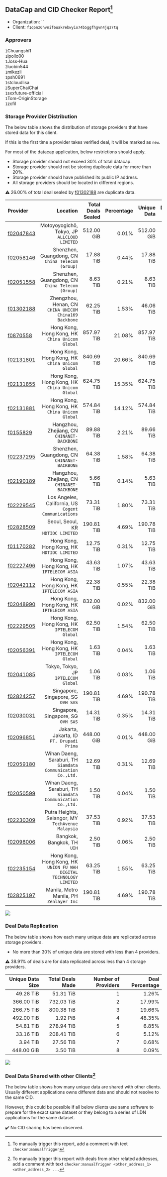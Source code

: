 ## DataCap and CID Checker Report[^1]
 - Organization: ``
 - Client: `f1q6nz6hvnif6uakrebwyio74b5ggfhgvn4jqz7tq`
### Approvers
`1`Chuangshi1<br/>`1`ipollo00<br/>`1`Joss-Hua<br/>`2`luobin544<br/>`1`mikezli<br/>`1`psh0691<br/>`1`stcloudlisa<br/>`2`SuperChaiChai<br/>`1`sxxfuture-official<br/>`1`Tom-OriginStorage<br/>`1`zcfil


### Storage Provider Distribution
The below table shows the distribution of storage providers that have stored data for this client.

If this is the first time a provider takes verified deal, it will be marked as `new`.

For most of the datacap application, below restrictions should apply.
 - Storage provider should not exceed 30% of total datacap.
 - Storage provider should not be storing duplicate data for more than 20%.
 - Storage provider should have published its public IP address.
 - All storage providers should be located in different regions.

⚠️ 26.00% of total deal sealed by [f01302188](https://filfox.info/en/address/f01302188) are duplicate data.

| Provider                                              |                                                               Location | Total Deals Sealed | Percentage | Unique Data | Duplicate Deals |
| :---------------------------------------------------- | ---------------------------------------------------------------------: | -----------------: | ---------: | ----------: | --------------: |
| [f02047843](https://filfox.info/en/address/f02047843) |                        Motoyoyogichō, Tokyo, JP<br/>`ALLCLOUD LIMITED` |         512.00 GiB |      0.01% |  512.00 GiB |           0.00% |
| [f02058146](https://filfox.info/en/address/f02058146) |                    Shenzhen, Guangdong, CN<br/>`China Telecom (Group)` |          17.88 TiB |      0.44% |   17.88 TiB |           0.00% |
| [f02051558](https://filfox.info/en/address/f02051558) |                    Shenzhen, Guangdong, CN<br/>`China Telecom (Group)` |           8.63 TiB |      0.21% |    8.63 TiB |           0.00% |
| [f01302188](https://filfox.info/en/address/f01302188) |              Zhengzhou, Henan, CN<br/>`CHINA UNICOM China169 Backbone` |          62.25 TiB |      1.53% |   46.06 TiB |          26.00% |
| [f0870558](https://filfox.info/en/address/f0870558)   |                     Hong Kong, Hong Kong, HK<br/>`China Unicom Global` |         857.97 TiB |     21.08% |  857.97 TiB |           0.00% |
| [f02131801](https://filfox.info/en/address/f02131801) |                     Hong Kong, Hong Kong, HK<br/>`China Unicom Global` |         840.69 TiB |     20.66% |  840.69 TiB |           0.00% |
| [f02131855](https://filfox.info/en/address/f02131855) |                     Hong Kong, Hong Kong, HK<br/>`China Unicom Global` |         624.75 TiB |     15.35% |  624.75 TiB |           0.00% |
| [f02131881](https://filfox.info/en/address/f02131881) |                     Hong Kong, Hong Kong, HK<br/>`China Unicom Global` |         574.84 TiB |     14.12% |  574.84 TiB |           0.00% |
| [f0155829](https://filfox.info/en/address/f0155829)   |                         Hangzhou, Zhejiang, CN<br/>`CHINANET-BACKBONE` |          89.88 TiB |      2.21% |   89.66 TiB |           0.24% |
| [f02237295](https://filfox.info/en/address/f02237295) |                        Shenzhen, Guangdong, CN<br/>`CHINANET-BACKBONE` |          64.38 TiB |      1.58% |   64.38 TiB |           0.00% |
| [f02190189](https://filfox.info/en/address/f02190189) |                         Hangzhou, Zhejiang, CN<br/>`CHINANET-BACKBONE` |           5.66 TiB |      0.14% |    5.63 TiB |           0.55% |
| [f02229545](https://filfox.info/en/address/f02229545) |                Los Angeles, California, US<br/>`Cogent Communications` |          73.31 TiB |      1.80% |   73.31 TiB |           0.00% |
| [f02828509](https://filfox.info/en/address/f02828509) |                                  Seoul, Seoul, KR<br/>`HDTIDC LIMITED` |         190.81 TiB |      4.69% |  190.78 TiB |           0.02% |
| [f01170282](https://filfox.info/en/address/f01170282) |                          Hong Kong, Hong Kong, HK<br/>`HDTIDC LIMITED` |          12.75 TiB |      0.31% |   12.75 TiB |           0.00% |
| [f02227496](https://filfox.info/en/address/f02227496) |                          Hong Kong, Hong Kong, HK<br/>`IPTELECOM ASIA` |          43.63 TiB |      1.07% |   43.63 TiB |           0.00% |
| [f02042112](https://filfox.info/en/address/f02042112) |                          Hong Kong, Hong Kong, HK<br/>`IPTELECOM ASIA` |          22.38 TiB |      0.55% |   22.38 TiB |           0.00% |
| [f02048990](https://filfox.info/en/address/f02048990) |                          Hong Kong, Hong Kong, HK<br/>`IPTELECOM ASIA` |         832.00 GiB |      0.02% |  832.00 GiB |           0.00% |
| [f02229505](https://filfox.info/en/address/f02229505) |                        Hong Kong, Hong Kong, HK<br/>`IPTELECOM Global` |          62.50 TiB |      1.54% |   62.50 TiB |           0.00% |
| [f02056391](https://filfox.info/en/address/f02056391) |                        Hong Kong, Hong Kong, HK<br/>`IPTELECOM Global` |           1.63 TiB |      0.04% |    1.63 TiB |           0.00% |
| [f02041085](https://filfox.info/en/address/f02041085) |                                Tokyo, Tokyo, JP<br/>`IPTELECOM Global` |           1.06 TiB |      0.03% |    1.06 TiB |           0.00% |
| [f02824257](https://filfox.info/en/address/f02824257) |                                 Singapore, Singapore, SG<br/>`OVH SAS` |         190.81 TiB |      4.69% |  190.78 TiB |           0.02% |
| [f02030031](https://filfox.info/en/address/f02030031) |                                 Singapore, Singapore, SG<br/>`OVH SAS` |          14.31 TiB |      0.35% |   14.31 TiB |           0.00% |
| [f02096851](https://filfox.info/en/address/f02096851) |                           Jakarta, Jakarta, ID<br/>`PT. Drupadi Prima` |         448.00 GiB |      0.01% |  448.00 GiB |           0.00% |
| [f02059180](https://filfox.info/en/address/f02059180) |        Wihan Daeng, Saraburi, TH<br/>`Siamdata Communication Co.,Ltd.` |          12.69 TiB |      0.31% |   12.69 TiB |           0.00% |
| [f02050599](https://filfox.info/en/address/f02050599) |        Wihan Daeng, Saraburi, TH<br/>`Siamdata Communication Co.,Ltd.` |           1.50 TiB |      0.04% |    1.50 TiB |           0.00% |
| [f02230309](https://filfox.info/en/address/f02230309) |                  Putra Heights, Selangor, MY<br/>`TechAvenue Malaysia` |          37.53 TiB |      0.92% |   37.53 TiB |           0.00% |
| [f02098006](https://filfox.info/en/address/f02098006) |                                         Bangkok, Bangkok, TH<br/>`UIH` |           2.50 TiB |      0.06% |    2.50 TiB |           0.00% |
| [f02235154](https://filfox.info/en/address/f02235154) | Hong Kong, Hong Kong, HK<br/>`UNION FU WAH DIGITAL TECHNOLOGY LIMITED` |          63.25 TiB |      1.55% |   63.25 TiB |           0.00% |
| [f02825197](https://filfox.info/en/address/f02825197) |                            Manila, Metro Manila, PH<br/>`Zenlayer Inc` |         190.81 TiB |      4.69% |  190.78 TiB |           0.02% |

<img src="https://raw.githubusercontent.com/data-preservation-programs/filplus-checker-assets/main/filecoin-project/filecoin-plus-large-datasets/issues/1365/1707544562551.png"/>

### Deal Data Replication
The below table shows how each many unique data are replicated across storage providers.

- No more than 30% of unique data are stored with less than 4 providers.

⚠️ 38.91% of deals are for data replicated across less than 4 storage providers.

| Unique Data Size | Total Deals Made | Number of Providers | Deal Percentage |
| ---------------: | ---------------: | ------------------: | --------------: |
|        49.28 TiB |        51.31 TiB |                   1 |           1.26% |
|       366.00 TiB |       732.03 TiB |                   2 |          17.99% |
|       266.75 TiB |       800.38 TiB |                   3 |          19.66% |
|       492.00 TiB |         1.92 PiB |                   4 |          48.35% |
|        54.81 TiB |       278.94 TiB |                   5 |           6.85% |
|        33.16 TiB |       208.41 TiB |                   6 |           5.12% |
|         3.94 TiB |        27.56 TiB |                   7 |           0.68% |
|       448.00 GiB |         3.50 TiB |                   8 |           0.09% |

<img src="https://raw.githubusercontent.com/data-preservation-programs/filplus-checker-assets/main/filecoin-project/filecoin-plus-large-datasets/issues/1365/1707544563344.png"/>

### Deal Data Shared with other Clients[^3]
The below table shows how many unique data are shared with other clients.
Usually different applications owns different data and should not resolve to the same CID.

However, this could be possible if all below clients use same software to prepare for the exact same dataset or they belong to a series of LDN applications for the same dataset.

✔️ No CID sharing has been observed.

[^1]: To manually trigger this report, add a comment with text `checker:manualTrigger`

[^2]: Deals from those addresses are combined into this report as they are specified with `checker:manualTrigger`

[^3]: To manually trigger this report with deals from other related addresses, add a comment with text `checker:manualTrigger <other_address_1> <other_address_2> ...`
